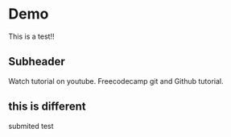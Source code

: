 # Demo

This is a test!!

## Subheader

Watch tutorial on youtube. Freecodecamp git and Github tutorial.

## this is different

submited test
